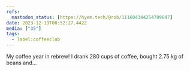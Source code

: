 ```yaml
---
refs:
  mastodon_status: [https://hyem.tech/@rob/111604344254709847]
date: 2023-12-19T00:52:27.442Z
media: ["35"]
tags:
  - label:coffeeclub
---
```


My coffee year in rebrew! I drank 280 cups  of coffee, bought 2.75 kg of beans and…

